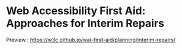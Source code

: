 # Web Accessibility First Aid: Approaches for Interim Repairs
 Preview : https://w3c.github.io/wai-first-aid/planning/interim-repairs/

